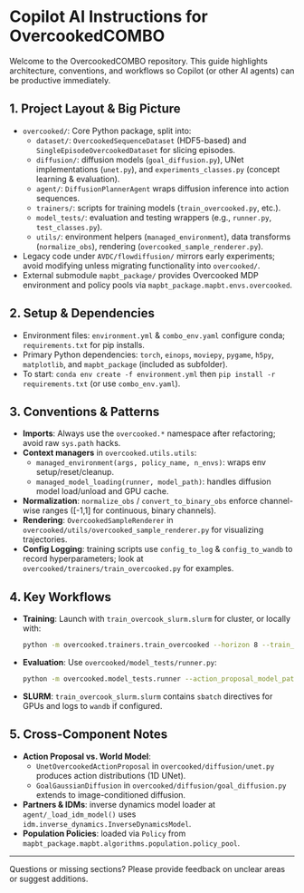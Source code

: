 # Copilot AI Instructions for OvercookedCOMBO

Welcome to the OvercookedCOMBO repository. This guide highlights architecture, conventions, and workflows so Copilot (or other AI agents) can be productive immediately.

## 1. Project Layout & Big Picture
- `overcooked/`: Core Python package, split into:
  - `dataset/`: `OvercookedSequenceDataset` (HDF5-based) and `SingleEpisodeOvercookedDataset` for slicing episodes.
  - `diffusion/`: diffusion models (`goal_diffusion.py`), UNet implementations (`unet.py`), and `experiments_classes.py` (concept learning & evaluation).
  - `agent/`: `DiffusionPlannerAgent` wraps diffusion inference into action sequences.
  - `trainers/`: scripts for training models (`train_overcooked.py`, etc.).
  - `model_tests/`: evaluation and testing wrappers (e.g., `runner.py`, `test_classes.py`).
  - `utils/`: environment helpers (`managed_environment`), data transforms (`normalize_obs`), rendering (`overcooked_sample_renderer.py`).
- Legacy code under `AVDC/flowdiffusion/` mirrors early experiments; avoid modifying unless migrating functionality into `overcooked/`.
- External submodule `mapbt_package/` provides Overcooked MDP environment and policy pools via `mapbt_package.mapbt.envs.overcooked`.

## 2. Setup & Dependencies
- Environment files: `environment.yml` & `combo_env.yaml` configure conda; `requirements.txt` for pip installs.
- Primary Python dependencies: `torch`, `einops`, `moviepy`, `pygame`, `h5py`, `matplotlib`, and `mapbt_package` (included as subfolder).
- To start: `conda env create -f environment.yml` then `pip install -r requirements.txt` (or use `combo_env.yaml`).

## 3. Conventions & Patterns
- **Imports**: Always use the `overcooked.*` namespace after refactoring; avoid raw `sys.path` hacks.
- **Context managers** in `overcooked.utils.utils`:
  - `managed_environment(args, policy_name, n_envs)`: wraps env setup/reset/cleanup.
  - `managed_model_loading(runner, model_path)`: handles diffusion model load/unload and GPU cache.
- **Normalization**: `normalize_obs` / `convert_to_binary_obs` enforce channel-wise ranges ([-1,1] for continuous, binary channels).
- **Rendering**: `OvercookedSampleRenderer` in `overcooked/utils/overcooked_sample_renderer.py` for visualizing trajectories.
- **Config Logging**: training scripts use `config_to_log` & `config_to_wandb` to record hyperparameters;
  look at `overcooked/trainers/train_overcooked.py` for examples.

## 4. Key Workflows
- **Training**: Launch with `train_overcook_slurm.slurm` for cluster, or locally with:
  ```bash
  python -m overcooked.trainers.train_overcooked --horizon 8 --train_batch_size 32 ...
  ```
- **Evaluation**: Use `overcooked/model_tests/runner.py`:
  ```bash
  python -m overcooked.model_tests.runner --action_proposal_model_path <path> --idm_path <path> ...
  ```
- **SLURM**: `train_overcook_slurm.slurm` contains `sbatch` directives for GPUs and logs to `wandb` if configured.

## 5. Cross-Component Notes
- **Action Proposal vs. World Model**:
  - `UnetOvercookedActionProposal` in `overcooked/diffusion/unet.py` produces action distributions (1D UNet).
  - `GoalGaussianDiffusion` in `overcooked/diffusion/goal_diffusion.py` extends to image-conditioned diffusion.
- **Partners & IDMs**: inverse dynamics model loader at `agent/_load_idm_model()` uses `idm.inverse_dynamics.InverseDynamicsModel`.
- **Population Policies**: loaded via `Policy` from `mapbt_package.mapbt.algorithms.population.policy_pool`.

---

Questions or missing sections? Please provide feedback on unclear areas or suggest additions.
